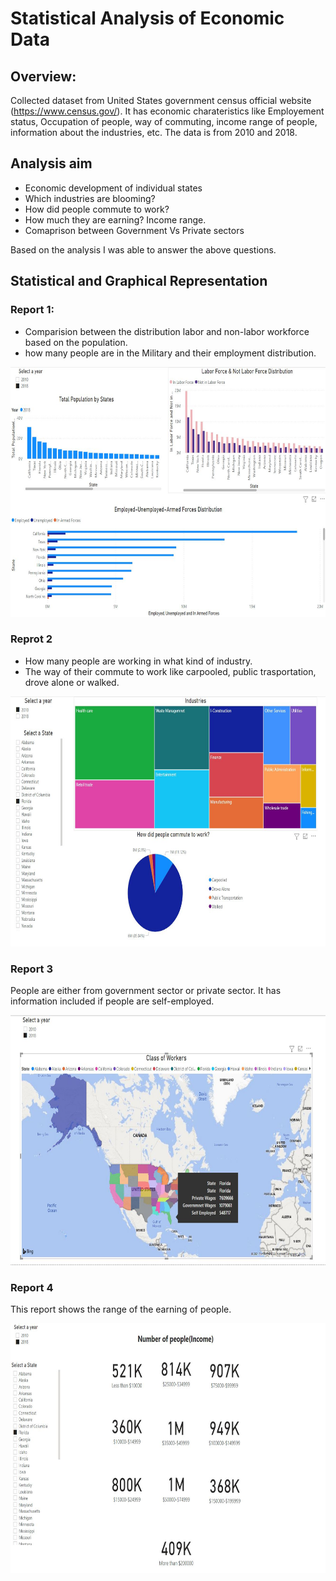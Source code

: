# Statistical Analysis of Economic Data
## Overview: 
Collected dataset from United States government census official website (https://www.census.gov/). It has economic charateristics like Employement status, Occupation of people, way of commuting, income range of people, information about the industries, etc. The data is from 2010 and 2018. 

## Analysis aim
- Economic development of individual states
- Which industries are blooming?
- How did people commute to work?
- How much they are earning? Income range.
- Comaprison between Government Vs Private sectors

Based on the analysis I was able to answer the above questions. 

## Statistical and Graphical Representation
### Report 1:
- Comparision between the distribution labor and non-labor workforce based on the population.
- how many people are in the Military and their employment distribution.

<img src="images/Ninad1.JPG" width="900" height="400">

### Reprot 2
- How many people are working in what kind of industry.
- The way of their commute to work like carpooled, public trasportation, drove alone or walked.

<img src="images/Ninad2.JPG" width="900" height="400">

### Report 3
People are either from government sector or private sector. It has information included if people are self-employed.

<img src="images/Ninad3.JPG" width="900" height="400">

### Report 4
This report shows the range of the earning of people. 

<img src="images/Ninad4.JPG" width="900" height="400">


